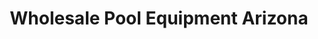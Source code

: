 ---
title: "Wholesale Pool Equipment Arizona"
url: /mesa/wholesale-pool-equipment-arizona/
shop: Pool
---